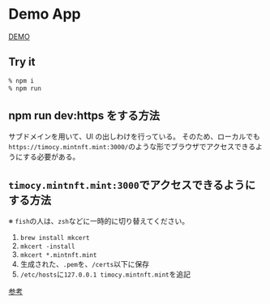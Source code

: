 # Demo App

[DEMO](https://annapurna-demo.vercel.app/)

## Try it

```bash
% npm i
% npm run
```

## npm run dev:https をする方法

サブドメインを用いて、UI の出しわけを行っている。
そのため、ローカルでも`https://timocy.mintnft.mint:3000/`のような形でブラウザでアクセスできるようにする必要がある。

## `timocy.mintnft.mint:3000`でアクセスできるようにする方法

※ `fish`の人は、`zsh`などに一時的に切り替えてください。

1. `brew install mkcert`
1. `mkcert -install`
1. `mkcert *.mintnft.mint`
1. 生成された、`.pem`を、`/certs`以下に保存
1. `/etc/hosts`に`127.0.0.1 timocy.mintnft.mint`を追記

[参考](https://web.dev/how-to-use-local-https/)
